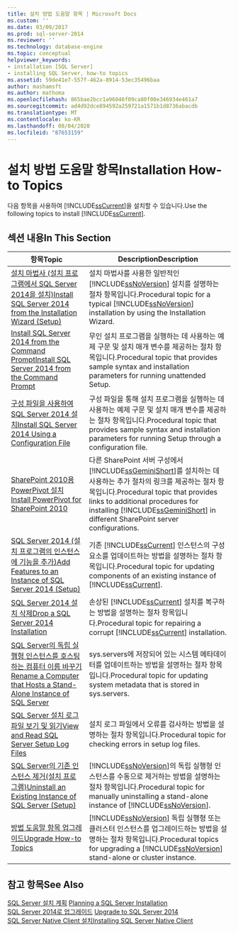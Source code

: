 ```yaml
---
title: 설치 방법 도움말 항목 | Microsoft Docs
ms.custom: ''
ms.date: 03/09/2017
ms.prod: sql-server-2014
ms.reviewer: ''
ms.technology: database-engine
ms.topic: conceptual
helpviewer_keywords:
- installation [SQL Server]
- installing SQL Server, how-to topics
ms.assetid: 59de41e7-557f-462a-8914-53ec35496baa
author: mashamsft
ms.author: mathoma
ms.openlocfilehash: 865bae2bcc1a96046f09ca80f00e346934e461a7
ms.sourcegitcommit: ad4d92dce894592a259721a1571b1d8736abacdb
ms.translationtype: MT
ms.contentlocale: ko-KR
ms.lasthandoff: 08/04/2020
ms.locfileid: "87653159"
---
```

# <a name="installation-how-to-topics"></a><span data-ttu-id="48e18-102">설치 방법 도움말 항목</span><span class="sxs-lookup"><span data-stu-id="48e18-102">Installation How-to Topics</span></span>
  <span data-ttu-id="48e18-103">다음 항목을 사용하여 [!INCLUDE[ssCurrent](../../includes/sscurrent-md.md)]을 설치할 수 있습니다.</span><span class="sxs-lookup"><span data-stu-id="48e18-103">Use the following topics to install [!INCLUDE[ssCurrent](../../includes/sscurrent-md.md)].</span></span>  
  
## <a name="in-this-section"></a><span data-ttu-id="48e18-104">섹션 내용</span><span class="sxs-lookup"><span data-stu-id="48e18-104">In This Section</span></span>  
  
|<span data-ttu-id="48e18-105">항목</span><span class="sxs-lookup"><span data-stu-id="48e18-105">Topic</span></span>|<span data-ttu-id="48e18-106">Description</span><span class="sxs-lookup"><span data-stu-id="48e18-106">Description</span></span>|  
|-----------|-----------------|  
|[<span data-ttu-id="48e18-107">설치 마법사 &#40;설치 프로그램에서 SQL Server 2014을 설치&#41;</span><span class="sxs-lookup"><span data-stu-id="48e18-107">Install SQL Server 2014 from the Installation Wizard &#40;Setup&#41;</span></span>](../../database-engine/install-windows/install-sql-server-from-the-installation-wizard-setup.md)|<span data-ttu-id="48e18-108">설치 마법사를 사용한 일반적인 [!INCLUDE[ssNoVersion](../../includes/ssnoversion-md.md)] 설치를 설명하는 절차 항목입니다.</span><span class="sxs-lookup"><span data-stu-id="48e18-108">Procedural topic for a typical [!INCLUDE[ssNoVersion](../../includes/ssnoversion-md.md)] installation by using the Installation Wizard.</span></span>|  
|[<span data-ttu-id="48e18-109">Install SQL Server 2014 from the Command Prompt</span><span class="sxs-lookup"><span data-stu-id="48e18-109">Install SQL Server 2014 from the Command Prompt</span></span>](../../database-engine/install-windows/install-sql-server-from-the-command-prompt.md)|<span data-ttu-id="48e18-110">무인 설치 프로그램을 실행하는 데 사용하는 예제 구문 및 설치 매개 변수를 제공하는 절차 항목입니다.</span><span class="sxs-lookup"><span data-stu-id="48e18-110">Procedural topic that provides sample syntax and installation parameters for running unattended Setup.</span></span>|  
|[<span data-ttu-id="48e18-111">구성 파일을 사용하여 SQL Server 2014 설치</span><span class="sxs-lookup"><span data-stu-id="48e18-111">Install SQL Server 2014 Using a Configuration File</span></span>](../../database-engine/install-windows/install-sql-server-using-a-configuration-file.md)|<span data-ttu-id="48e18-112">구성 파일을 통해 설치 프로그램을 실행하는 데 사용하는 예제 구문 및 설치 매개 변수를 제공하는 절차 항목입니다.</span><span class="sxs-lookup"><span data-stu-id="48e18-112">Procedural topic that provides sample syntax and installation parameters for running Setup through a configuration file.</span></span>|  
|[<span data-ttu-id="48e18-113">SharePoint 2010용 PowerPivot 설치</span><span class="sxs-lookup"><span data-stu-id="48e18-113">Install PowerPivot for SharePoint 2010</span></span>](../../../2014/sql-server/install/install-powerpivot-for-sharepoint-2010.md)|<span data-ttu-id="48e18-114">다른 SharePoint 서버 구성에서 [!INCLUDE[ssGeminiShort](../../includes/ssgeminishort-md.md)]를 설치하는 데 사용하는 추가 절차의 링크를 제공하는 절차 항목입니다.</span><span class="sxs-lookup"><span data-stu-id="48e18-114">Procedural topic that provides links to additional procedures for installing [!INCLUDE[ssGeminiShort](../../includes/ssgeminishort-md.md)] in different SharePoint server configurations.</span></span>|  
|[<span data-ttu-id="48e18-115">SQL Server 2014 &#40;설치 프로그램의 인스턴스에 기능을 추가&#41;</span><span class="sxs-lookup"><span data-stu-id="48e18-115">Add Features to an Instance of SQL Server 2014 &#40;Setup&#41;</span></span>](../../database-engine/install-windows/add-features-to-an-instance-of-sql-server-setup.md)|<span data-ttu-id="48e18-116">기존 [!INCLUDE[ssCurrent](../../includes/sscurrent-md.md)] 인스턴스의 구성 요소를 업데이트하는 방법을 설명하는 절차 항목입니다.</span><span class="sxs-lookup"><span data-stu-id="48e18-116">Procedural topic for updating components of an existing instance of [!INCLUDE[ssCurrent](../../includes/sscurrent-md.md)].</span></span>|  
|[<span data-ttu-id="48e18-117">SQL Server 2014 설치 삭제</span><span class="sxs-lookup"><span data-stu-id="48e18-117">Drop a SQL Server 2014 Installation</span></span>](../../database-engine/install-windows/repair-a-failed-sql-server-installation.md)|<span data-ttu-id="48e18-118">손상된 [!INCLUDE[ssCurrent](../../includes/sscurrent-md.md)] 설치를 복구하는 방법을 설명하는 절차 항목입니다.</span><span class="sxs-lookup"><span data-stu-id="48e18-118">Procedural topic for repairing a corrupt [!INCLUDE[ssCurrent](../../includes/sscurrent-md.md)] installation.</span></span>|  
|[<span data-ttu-id="48e18-119">SQL Server의 독립 실행형 인스턴스를 호스팅하는 컴퓨터 이름 바꾸기</span><span class="sxs-lookup"><span data-stu-id="48e18-119">Rename a Computer that Hosts a Stand-Alone Instance of SQL Server</span></span>](../../database-engine/install-windows/rename-a-computer-that-hosts-a-stand-alone-instance-of-sql-server.md)|<span data-ttu-id="48e18-120">sys.servers에 저장되어 있는 시스템 메타데이터를 업데이트하는 방법을 설명하는 절차 항목입니다.</span><span class="sxs-lookup"><span data-stu-id="48e18-120">Procedural topic for updating system metadata that is stored in sys.servers.</span></span>|  
|[<span data-ttu-id="48e18-121">SQL Server 설치 로그 파일 보기 및 읽기</span><span class="sxs-lookup"><span data-stu-id="48e18-121">View and Read SQL Server Setup Log Files</span></span>](../../database-engine/install-windows/view-and-read-sql-server-setup-log-files.md)|<span data-ttu-id="48e18-122">설치 로그 파일에서 오류를 검사하는 방법을 설명하는 절차 항목입니다.</span><span class="sxs-lookup"><span data-stu-id="48e18-122">Procedural topic for checking errors in setup log files.</span></span>|  
|[<span data-ttu-id="48e18-123">SQL Server의 기존 인스턴스 제거&#40;설치 프로그램&#41;</span><span class="sxs-lookup"><span data-stu-id="48e18-123">Uninstall an Existing Instance of SQL Server &#40;Setup&#41;</span></span>](../../../2014/sql-server/install/uninstall-an-existing-instance-of-sql-server-setup.md)|<span data-ttu-id="48e18-124">[!INCLUDE[ssNoVersion](../../includes/ssnoversion-md.md)]의 독립 실행형 인스턴스를 수동으로 제거하는 방법을 설명하는 절차 항목입니다.</span><span class="sxs-lookup"><span data-stu-id="48e18-124">Procedural topic for manually uninstalling a stand-alone instance of [!INCLUDE[ssNoVersion](../../includes/ssnoversion-md.md)].</span></span>|  
|[<span data-ttu-id="48e18-125">방법 도움말 항목 업그레이드</span><span class="sxs-lookup"><span data-stu-id="48e18-125">Upgrade How-to Topics</span></span>](../../../2014/sql-server/install/upgrade-how-to-topics.md)|<span data-ttu-id="48e18-126">[!INCLUDE[ssNoVersion](../../includes/ssnoversion-md.md)] 독립 실행형 또는 클러스터 인스턴스를 업그레이드하는 방법을 설명하는 절차 항목입니다.</span><span class="sxs-lookup"><span data-stu-id="48e18-126">Procedural topics for upgrading a [!INCLUDE[ssNoVersion](../../includes/ssnoversion-md.md)] stand-alone or cluster instance.</span></span>|  
  
## <a name="see-also"></a><span data-ttu-id="48e18-127">참고 항목</span><span class="sxs-lookup"><span data-stu-id="48e18-127">See Also</span></span>  
 <span data-ttu-id="48e18-128">[SQL Server 설치 계획](../../../2014/sql-server/install/planning-a-sql-server-installation.md) </span><span class="sxs-lookup"><span data-stu-id="48e18-128">[Planning a SQL Server Installation](../../../2014/sql-server/install/planning-a-sql-server-installation.md) </span></span>  
 <span data-ttu-id="48e18-129">[SQL Server 2014로 업그레이드](../../database-engine/install-windows/upgrade-sql-server.md) </span><span class="sxs-lookup"><span data-stu-id="48e18-129">[Upgrade to SQL Server 2014](../../database-engine/install-windows/upgrade-sql-server.md) </span></span>  
 [<span data-ttu-id="48e18-130">SQL Server Native Client 설치</span><span class="sxs-lookup"><span data-stu-id="48e18-130">Installing SQL Server Native Client</span></span>](../../relational-databases/native-client/applications/installing-sql-server-native-client.md)  
  
  
